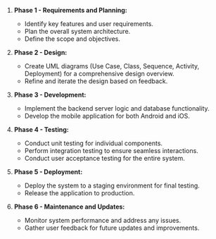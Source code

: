 1. **Phase 1 - Requirements and Planning:**
    
    - Identify key features and user requirements.
    - Plan the overall system architecture.
    - Define the scope and objectives.
2. **Phase 2 - Design:**
    
    - Create UML diagrams (Use Case, Class, Sequence, Activity, Deployment) for a comprehensive design overview.
    - Refine and iterate the design based on feedback.
3. **Phase 3 - Development:**
    
    - Implement the backend server logic and database functionality.
    - Develop the mobile application for both Android and iOS.
4. **Phase 4 - Testing:**
    
    - Conduct unit testing for individual components.
    - Perform integration testing to ensure seamless interactions.
    - Conduct user acceptance testing for the entire system.
5. **Phase 5 - Deployment:**
    
    - Deploy the system to a staging environment for final testing.
    - Release the application to production.
6. **Phase 6 - Maintenance and Updates:**
    
    - Monitor system performance and address any issues.
    - Gather user feedback for future updates and improvements.